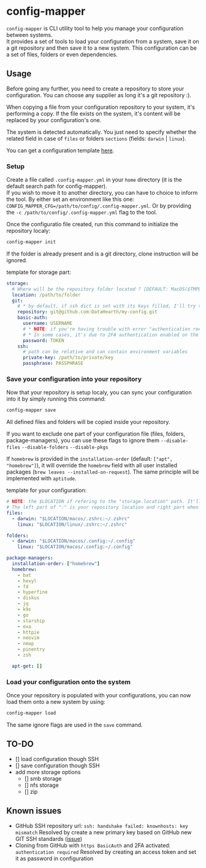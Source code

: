 # config-mapper

`config-mapper` is CLI utility tool to help you manage your configuration between systems.  
It provides a set of tools to load your configuration from a system, save it on a git repository and then save it to a new system. This configuration can be a set of files, folders or even dependencies.

## Usage

Before going any further, you need to create a repository to store your configuration. You can choose any supplier as long it's a git repository :).

When copying a file from your configuration repository to your system, it's performing a copy. If the file exists on the system, it's content will be replaced by your configuration's one.

The system is detected automatically. You just need to specify whether the related field in case of `files` or folders `sections` (fields: `darwin` | `linux`).

You can get a configuration template [here](https://raw.githubusercontent.com/DataHearth/config-mapper/main/.config-mapper.yml.template).

### Setup

Create a file called `.config-mapper.yml` in your `home` directory (it is the default search path for config-mapper).  
If you wish to move it to another directory, you can have to choice to inform the tool. By either set an environment like this one: `CONFIG_MAPPER_CFG=/path/to/config/.config-mapper.yml`. Or by providing the `-c /path/to/config/.config-mapper.yml` flag to the tool.

Once the configuratio file created, run this command to initialize the repository localy:

```bash
config-mapper init
```

If the folder is already present and is a git directory, clone instruction will be ignored.

template for storage part:

```yaml
storage:
  # Where will be the repository folder located ? [DEFAULT: MacOS($TMPDIR/config-mapper) | Linux(/tmp/config-mapper)]
  location: /path/to/folder
  git:
    # * by default, if ssh dict is set with its keys filled, I'll try to clone with SSH
    repository: git@github.com:DataHearth/my-config.git
    basic-auth:
      username: USERNAME
      # * NOTE: if you're having trouble with error "authentication required", you should maybe use a token access
      # * In some cases, it's due to 2FA authentication enabled on the git hosting provided
      password: TOKEN
    ssh:
      # path can be relative and can contain environment variables
      private-key: /path/to/private/key
      passphrase: PASSPHRASE
```

### Save your configuration into your repository

Now that your repository is setup localy, you can sync your configuration into it by simply running this command:

```bash
config-mapper save
```

All defined files and folders will be copied inside your repository.

If you want to exclude one part of your configuration file (files, folders, package-managers), you can use these flags to ignore them `--disable-files` `--disable-folders` `--disable-pkgs`

If `homebrew` is provided in the `installation-order` (default: `["apt", "homebrew"]`), it will override the `homebrew` field with all user installed packages (`brew leaves --installed-on-request`). The same principle will be implemented with `aptitude`.

template for your configuration:

```yaml
# NOTE: the $LOCATION if refering to the "storage.location" path. It'll be replaced automatically
# The left part of ":" is your repository location and right part when it should be on your system
files:
  - darwin: "$LOCATION/macos/.zshrc:~/.zshrc"
    linux: "$LOCATION/linux/.zshrc:~/.zshrc"

folders:
  - darwin: "$LOCATION/macos/.config:~/.config"
    linux: "$LOCATION/macos/.config:~/.config"

package-managers:
  installation-order: ["homebrew"]
  homebrew:
    - bat
    - hexyl
    - fd
    - hyperfine
    - diskus
    - jq
    - k9s
    - go
    - starship
    - exa
    - httpie
    - neovim
    - nmap
    - pinentry
    - zsh

  apt-get: []
```

### Load your configuration onto the system

Once your repository is populated with your configurations, you can now load them onto a new system by using:

```bash
config-mapper load
```

The same ignore flags are used in the `save` command.

## TO-DO

- [] load configuration though SSH
- [] save configuration though SSH
- add more storage options
  - [] smb storage
  - [] nfs storage
  - [] zip

## Known issues

- GitHub SSH repository url: `ssh: handshake failed: knownhosts: key mismatch`
  Resolved by create a new primary key based on GitHub new GIT SSH standards ([issue](https://github.com/go-git/go-git/issues/411))
- Cloning from GitHub with `https BasicAuth` and 2FA activated: `authentication required`
  Resolved by creating an access token and set it as password in configuration
